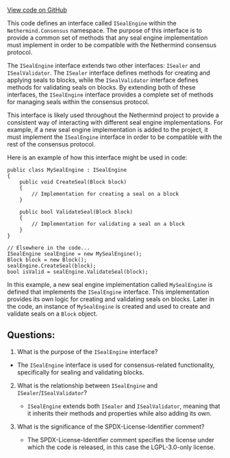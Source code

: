 [View code on GitHub](https://github.com/NethermindEth/nethermind/src/Nethermind/Nethermind.Consensus/ISealEngine.cs)

This code defines an interface called `ISealEngine` within the `Nethermind.Consensus` namespace. The purpose of this interface is to provide a common set of methods that any seal engine implementation must implement in order to be compatible with the Nethermind consensus protocol.

The `ISealEngine` interface extends two other interfaces: `ISealer` and `ISealValidator`. The `ISealer` interface defines methods for creating and applying seals to blocks, while the `ISealValidator` interface defines methods for validating seals on blocks. By extending both of these interfaces, the `ISealEngine` interface provides a complete set of methods for managing seals within the consensus protocol.

This interface is likely used throughout the Nethermind project to provide a consistent way of interacting with different seal engine implementations. For example, if a new seal engine implementation is added to the project, it must implement the `ISealEngine` interface in order to be compatible with the rest of the consensus protocol.

Here is an example of how this interface might be used in code:

```
public class MySealEngine : ISealEngine
{
    public void CreateSeal(Block block)
    {
        // Implementation for creating a seal on a block
    }

    public bool ValidateSeal(Block block)
    {
        // Implementation for validating a seal on a block
    }
}

// Elsewhere in the code...
ISealEngine sealEngine = new MySealEngine();
Block block = new Block();
sealEngine.CreateSeal(block);
bool isValid = sealEngine.ValidateSeal(block);
```

In this example, a new seal engine implementation called `MySealEngine` is defined that implements the `ISealEngine` interface. This implementation provides its own logic for creating and validating seals on blocks. Later in the code, an instance of `MySealEngine` is created and used to create and validate seals on a `Block` object.
## Questions: 
 1. What is the purpose of the `ISealEngine` interface?
   - The `ISealEngine` interface is used for consensus-related functionality, specifically for sealing and validating blocks.

2. What is the relationship between `ISealEngine` and `ISealer`/`ISealValidator`?
   - `ISealEngine` extends both `ISealer` and `ISealValidator`, meaning that it inherits their methods and properties while also adding its own.

3. What is the significance of the SPDX-License-Identifier comment?
   - The SPDX-License-Identifier comment specifies the license under which the code is released, in this case the LGPL-3.0-only license.